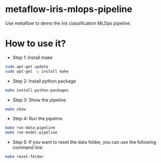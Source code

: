 # metaflow-iris-mlops-pipeline
Use metaflow to demo the iris classification MLOps pipeline.

# How to use it?
- Step 1: Install make
```bash
sudo apt-get update
sudo apt-get -y install make
```

- Step 2: Install python package
```bash
make install-python-packages
```

- Step 3: Show the pipeline
```bash
make show
```

- Step 4: Run the pipeline
```bash
make run-data-pipeline
make run-model-pipeline
```

- Step 5: If you want to reset the data folder, you can use the following command line:
```bash
make reset-folder
```